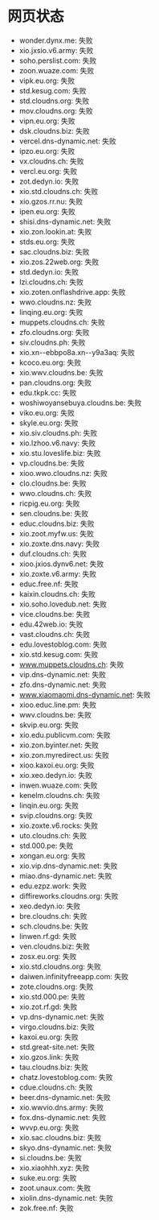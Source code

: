 # 网页状态
- wonder.dynx.me: 失败
- xio.jxsio.v6.army: 失败
- soho.perslist.com: 失败
- zoon.wuaze.com: 失败
- vipk.eu.org: 失败
- std.kesug.com: 失败
- std.cloudns.org: 失败
- mov.cloudns.org: 失败
- vipn.eu.org: 失败
- dsk.cloudns.biz: 失败
- vercel.dns-dynamic.net: 失败
- ipzo.eu.org: 失败
- vx.cloudns.ch: 失败
- vercl.eu.org: 失败
- zot.dedyn.io: 失败
- xio.std.cloudns.ch: 失败
- xio.gzos.rr.nu: 失败
- ipen.eu.org: 失败
- shisi.dns-dynamic.net: 失败
- xio.zon.lookin.at: 失败
- stds.eu.org: 失败
- sac.cloudns.biz: 失败
- xio.zos.22web.org: 失败
- std.dedyn.io: 失败
- lzi.cloudns.ch: 失败
- xio.zoten.onflashdrive.app: 失败
- wwo.cloudns.nz: 失败
- linqing.eu.org: 失败
- muppets.cloudns.ch: 失败
- zfo.cloudns.org: 失败
- siv.cloudns.ph: 失败
- xio.xn--ebbpo8a.xn--y9a3aq: 失败
- kcoco.eu.org: 失败
- xio.wwv.cloudns.be: 失败
- pan.cloudns.org: 失败
- edu.tkpk.cc: 失败
- woshiwoyansebuya.cloudns.be: 失败
- viko.eu.org: 失败
- skyle.eu.org: 失败
- xio.siv.cloudns.ph: 失败
- xio.lzhoo.v6.navy: 失败
- xio.stu.loveslife.biz: 失败
- vp.cloudns.be: 失败
- xioo.wwo.cloudns.nz: 失败
- clo.cloudns.be: 失败
- wwo.cloudns.ch: 失败
- ricpig.eu.org: 失败
- sen.cloudns.be: 失败
- educ.cloudns.biz: 失败
- xio.zoot.myfw.us: 失败
- xio.zoxte.dns.navy: 失败
- duf.cloudns.ch: 失败
- xioo.jxios.dynv6.net: 失败
- xio.zoxte.v6.army: 失败
- educ.free.nf: 失败
- kaixin.cloudns.ch: 失败
- xio.soho.lovedub.net: 失败
- vice.cloudns.be: 失败
- edu.42web.io: 失败
- vast.cloudns.ch: 失败
- edu.lovestoblog.com: 失败
- xio.std.kesug.com: 失败
- www.muppets.cloudns.ch: 失败
- vip.dns-dynamic.net: 失败
- zfo.dns-dynamic.net: 失败
- www.xiaomaomi.dns-dynamic.net: 失败
- xioo.educ.line.pm: 失败
- wwv.cloudns.be: 失败
- skvip.eu.org: 失败
- xio.edu.publicvm.com: 失败
- xio.zon.byinter.net: 失败
- xio.zon.myredirect.us: 失败
- xioo.kaxoi.eu.org: 失败
- xio.xeo.dedyn.io: 失败
- inwen.wuaze.com: 失败
- kenelm.cloudns.ch: 失败
- linqin.eu.org: 失败
- svip.cloudns.org: 失败
- xio.zoxte.v6.rocks: 失败
- uto.cloudns.ch: 失败
- std.000.pe: 失败
- xongan.eu.org: 失败
- xio.vip.dns-dynamic.net: 失败
- miao.dns-dynamic.net: 失败
- edu.ezpz.work: 失败
- diffireworks.cloudns.org: 失败
- xeo.dedyn.io: 失败
- bre.cloudns.ch: 失败
- sch.cloudns.be: 失败
- linwen.rf.gd: 失败
- ven.cloudns.biz: 失败
- zosx.eu.org: 失败
- xio.std.cloudns.org: 失败
- daiwen.infinityfreeapp.com: 失败
- zote.cloudns.org: 失败
- xio.std.000.pe: 失败
- xio.zot.rf.gd: 失败
- vp.dns-dynamic.net: 失败
- virgo.cloudns.biz: 失败
- kaxoi.eu.org: 失败
- std.great-site.net: 失败
- xio.gzos.link: 失败
- tau.cloudns.biz: 失败
- chatz.lovestoblog.com: 失败
- cdue.cloudns.ch: 失败
- beer.dns-dynamic.net: 失败
- xio.wwvio.dns.army: 失败
- fox.dns-dynamic.net: 失败
- wvvp.eu.org: 失败
- xio.sac.cloudns.biz: 失败
- skyo.dns-dynamic.net: 失败
- si.cloudns.be: 失败
- xio.xiaohhh.xyz: 失败
- suke.eu.org: 失败
- zoot.unaux.com: 失败
- xiolin.dns-dynamic.net: 失败
- zok.free.nf: 失败
